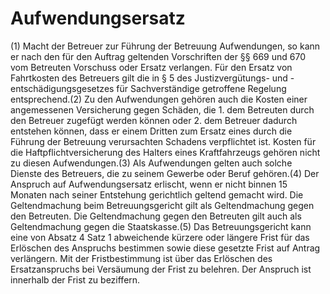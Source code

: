 # Aufwendungsersatz

(1) Macht der Betreuer zur Führung der Betreuung Aufwendungen, so kann er nach den für den Auftrag geltenden Vorschriften der §§ 669 und 670 vom Betreuten Vorschuss oder Ersatz verlangen. Für den Ersatz von Fahrtkosten des Betreuers gilt die in § 5 des Justizvergütungs- und -entschädigungsgesetzes für Sachverständige getroffene Regelung entsprechend.(2) Zu den Aufwendungen gehören auch die Kosten einer angemessenen Versicherung gegen Schäden, die  1.
 dem Betreuten durch den Betreuer zugefügt werden können oder
 2.
 dem Betreuer dadurch entstehen können, dass er einem Dritten zum Ersatz eines durch die Führung der Betreuung verursachten Schadens verpflichtet ist.
Kosten für die Haftpflichtversicherung des Halters eines Kraftfahrzeugs gehören nicht zu diesen Aufwendungen.(3) Als Aufwendungen gelten auch solche Dienste des Betreuers, die zu seinem Gewerbe oder Beruf gehören.(4) Der Anspruch auf Aufwendungsersatz erlischt, wenn er nicht binnen 15 Monaten nach seiner Entstehung gerichtlich geltend gemacht wird. Die Geltendmachung beim Betreuungsgericht gilt als Geltendmachung gegen den Betreuten. Die Geltendmachung gegen den Betreuten gilt auch als Geltendmachung gegen die Staatskasse.(5) Das Betreuungsgericht kann eine von Absatz 4 Satz 1 abweichende kürzere oder längere Frist für das Erlöschen des Anspruchs bestimmen sowie diese gesetzte Frist auf Antrag verlängern. Mit der Fristbestimmung ist über das Erlöschen des Ersatzanspruchs bei Versäumung der Frist zu belehren. Der Anspruch ist innerhalb der Frist zu beziffern. 

